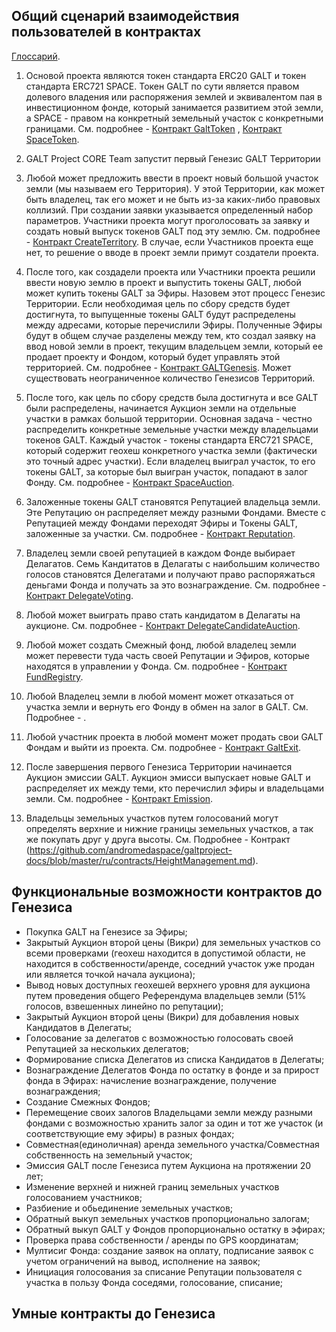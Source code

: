 ## Общий сценарий взаимодействия пользователей в контрактах

[Глоссарий](https://github.com/andromedaspace/galtproject-docs/blob/master/ru/Glossary.md).

1. Основой проекта являются токен стандарта ERC20 GALT и токен стандарта ERC721 SPACE. Токен GALT по сути является правом долевого владения или распоряжения землей и эквивалентом пая в инвестиционном фонде, который занимается развитием этой земли, а SPACE - правом на конкретный земельный участок с конкретными границами. См. подробнее - [Контракт GaltToken](https://github.com/andromedaspace/galtproject-docs/blob/master/ru/contracts/GaltToken.md) , [Контракт SpaceToken](https://github.com/andromedaspace/galtproject-docs/blob/master/ru/contracts/SpaceToken.md).

2. GALT Project CORE Team запустит первый Генезис GALT Территории

1. Любой может предложить ввести в проект новый большой участок земли (мы называем его Территория). У этой Территории, как может быть владелец, так его может и не быть из-за каких-либо правовых коллизий. При создании заявки указывается определенный набор параметров.  Участники проекта могут проголосовать за заявку и создать новый выпуск токенов GALT под эту землю. См. подробнее - [Контракт CreateTerritory](contracts/CreateTerritory.md#%D0%92%D0%B2%D0%BE%D0%B4-%D0%BD%D0%BE%D0%B2%D0%BE%D0%B9-%D1%82%D0%B5%D1%80%D1%80%D0%B8%D1%82%D0%BE%D1%80%D0%B8%D0%B8---%D0%94%D0%BE%D0%BA%D1%83%D0%BC%D0%B5%D0%BD%D1%82%D0%B0%D1%86%D0%B8%D1%8F). В случае, если Участников проекта еще нет, то решение о вводе в проект земли примут создатели проекта.

2. После того, как создадели проекта или Участники проекта решили ввести новую землю в проект и выпустить токены GALT, любой может купить токены GALT за Эфиры. Назовем этот процесс Генезис Территории. Если необходимая цель по сбору средств будет достигнута, то выпущенные токены GALT будут распределены между адресами, которые перечислили Эфиры. Полученные Эфиры будут в общем случае разделены между тем, кто создал заявку на ввод новой земли в проект, текущим владельцем земли, который ее продает проекту и Фондом, который будет управлять этой территорией. См. подробнее - [Контракт GALTGenesis](https://github.com/andromedaspace/galtproject-docs/blob/master/ru/contracts/GaltGenesis.md). Может существовать неограниченное количество Генезисов Территорий.

3. После того, как цель по сбору средств была достигнута и все GALT были распределены, начинается Аукцион земли на отдельные участки в рамках большой территории. Основная задача - честно распределить конкретные земельные участки между владельцами токенов GALT. Каждый участок - токены стандарта ERC721 SPACE, который содержит геохеш конкретного участка земли (фактически это точный адрес участки). Если владелец выиграл участок, то его токены GALT, за которые был выигран участок, попадают в залог Фонду. См. подробнее - [Контракт SpaceAuction](https://github.com/andromedaspace/galtproject-docs/blob/master/ru/contracts/SpaceAuction.md).

4. Заложенные токены GALT становятся Репутацией владельца земли. Этe Репутацию он распределяет между разными Фондами. Вместе с Репутацией между Фондами переходят Эфиры и Токены GALT, заложенные за участки. См. подробнее - [Контракт Reputation](https://github.com/andromedaspace/galtproject-docs/blob/master/ru/contracts/Reputation.md).

5. Владелец земли своей репутацией в каждом Фонде выбирает Делагатов. Семь Кандитатов в Делагаты с наибольшим количество голосов становятся Делегатами и получают право распоряжаться деньгами Фонда и получать за это вознаграждение. См. подробнее - [Контракт DelegateVoting](https://github.com/andromedaspace/galtproject-docs/blob/master/ru/contracts/DelegateVoting.md).

6. Любой может выиграть право стать кандидатом в Делагаты на аукционе. См. подробнее - [Контракт DelegateCandidateAuction](https://github.com/andromedaspace/galtproject-docs/blob/master/ru/contracts/DelegateCandidateAuction.md). 

7. Любой может создать Смежный фонд, любой владелец земли может перевести туда часть своей Репутации и Эфиров, которые находятся в управлении у Фонда. См. подробнее - [Контракт FundRegistry](https://github.com/andromedaspace/galtproject-docs/blob/master/ru/contracts/FundRegistry.md). 

8. Любой Владелец земли в любой момент может отказаться от участка земли и вернуть его Фонду в обмен на залог в GALT. См. Подробнее - .

9. Любой участник проекта в любой момент может продать свои GALT Фондам и выйти из проекта. См. подробнее - [Контракт GaltExit](https://github.com/andromedaspace/galtproject-docs/blob/master/ru/contracts/GaltExit.md).

10. После завершения первого Генезиса Территории начинается Аукцион эмиссии GALT. Аукцион эмисси выпускает новые GALT и распределяет их между теми, кто перечислил эфиры и владельцами земли. См. подробнее - [Контракт Emission](https://github.com/andromedaspace/galtproject-docs/blob/master/ru/contracts/Emission.md).

11. Владельцы земельных участков путем голосований могут определять верхние и нижние границы земельных участков, а так же покупать друг у друга высоты. См. Подробнее - Контракт (https://github.com/andromedaspace/galtproject-docs/blob/master/ru/contracts/HeightManagement.md).

## Функциональные возможности контрактов до Генезиса
- Покупка GALT на Генезисе за Эфиры;
- Закрытый Аукцион второй цены (Викри) для земельных участков со всеми проверками (геохеш находится в допустимой области, не находится в собственности/аренде, соседний участок уже продан или является точкой начала аукциона);
- Вывод новых доступных геохешей верхнего уровня для аукциона путем проведения общего Референдума владельцев земли (51% голосов, взвешенных линейно по репутации);
- Закрытый Аукцион второй цены (Викри) для добавления новых Кандидатов в Делегаты;
- Голосование за делегатов с возможностью голосовать своей Репутацией за нескольких делегатов;
- Формирование списка Делегатов из списка Кандидатов в Делегаты;
- Вознаграждение Делегатов Фонда по остатку в фонде и за прирост фонда в Эфирах: начисление вознаграждение, получение вознаграждения;
- Создание Смежных Фондов;
- Перемещение своих залогов Владельцами земли между разными фондами с возможностью хранить залог за один и тот же участок (и соответствующие ему эфиры) в разных фондах;
- Совместная(единоличная) аренда земельного участка/Совместная собственность на земельный участок;
- Эмиссия GALT после Генезиса путем Аукциона на протяжении 20 лет;
- Изменение верхней и нижней границ земельных участков голосованием участников;
- Разбиение и обьединение земельных участков;
- Обратный выкуп земельных участков пропорционально залогам;
- Обратный выкуп GALT у Фондов пропорционально остатку в эфирах;
- Проверка права собственности / аренды по GPS координатам;
- Мултисиг Фонда: создание заявок на оплату, подписание заявок с учетом ограничений на вывод, исполнение на заявок;
- Инициация голосования за списание Репутации пользователя с участка в пользу Фонда соседями, голосование, списание;

## Умные контракты до Генезиса
